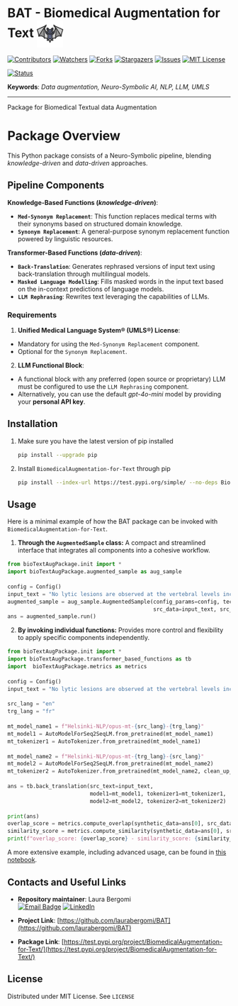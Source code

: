 # BAT - Biomedical Augmentation for Text <img src="logo.png" width="60" style="vertical-align:middle;"/>

[![Contributors][contributors-shield]][contributors-url]
[![Watchers][watchers-shield]][watchers-url]
[![Forks][forks-shield]][forks-url]
[![Stargazers][stars-shield]][stars-url]
[![Issues][issues-shield]][issues-url]
[![MIT License][license-shield]][license-url]


[![Status][status-shield]][status-url] 

**Keywords**: *Data augmentation, Neuro-Symbolic AI, NLP, LLM, UMLS* </b>

------------------------------
Package for Biomedical Textual data Augmentation

<!-- PACKAGE OVERVIEW -->
# Package Overview
This Python package consists of a Neuro-Symbolic pipeline, blending *knowledge-driven* and *data-driven* approaches.

## Pipeline Components

**Knowledge-Based Functions (*knowledge-driven*)**:
* **`Med-Synonym Replacement`**: This function replaces medical terms with their synonyms based on structured domain knowledge.
* **`Synonym Replacement`**: A general-purpose synonym replacement function powered by linguistic resources.

**Transformer-Based Functions (*data-driven*)**:
* **`Back-Translation`**: Generates rephrased versions of input text using back-translation through multilingual models.
* **`Masked Language Modelling`**: Fills masked words in the input text based on the in-context predictions of language models.
* **`LLM Rephrasing`**: Rewrites text leveraging the capabilities of LLMs.


<!-- REQUIREMENTS -->
### Requirements

1.  **Unified Medical Language System® (UMLS®) License**:
* Mandatory for using the `Med-Synonym Replacement` component.
* Optional for the `Synonym Replacement`.
2.  **LLM Functional Block**:
* A functional block with any preferred (open source or proprietary) LLM must be configured to use the `LLM Rephrasing` component.
* Alternatively, you can use the default *gpt-4o-mini* model by providing your **personal API key**.

<!-- INSTALLATION -->
## Installation

1. Make sure you have the latest version of pip installed
   ```sh
   pip install --upgrade pip
    ```
2. Install `BiomedicalAugmentation-for-Text` through pip
    ```sh
    pip install --index-url https://test.pypi.org/simple/ --no-deps BiomedicalAugmentation-for-Text
    ```

<!-- USAGE EXAMPLES -->
## Usage

Here is a minimal example of how the BAT package can be invoked with `BiomedicalAugmentation-for-Text`.
1.  **Through the `AugmentedSample` class:** A compact and streamlined interface that integrates all components into a cohesive workflow.
```python
from bioTextAugPackage.init import *
import bioTextAugPackage.augmented_sample as aug_sample

config = Config()
input_text = "No lytic lesions are observed at the vertebral levels included in the scans. No signs of listhesis."
augmented_sample = aug_sample.AugmentedSample(config_params=config, technique_tag="TB-back_translation",
                                              src_data=input_text, src_lang="english", n_synth_data=5)
ans = augmented_sample.run()
```

2.  **By invoking individual functions:** Provides more control and flexibility to apply specific components independently.
```python
from bioTextAugPackage.init import *
import bioTextAugPackage.transformer_based_functions as tb
import  bioTextAugPackage.metrics as metrics

config = Config()
input_text = "No lytic lesions are observed at the vertebral levels included in the scans. No signs of listhesis."

src_lang = "en"
trg_lang = "fr"

mt_model_name1 = f"Helsinki-NLP/opus-mt-{src_lang}-{trg_lang}"
mt_model1 = AutoModelForSeq2SeqLM.from_pretrained(mt_model_name1)
mt_tokenizer1 = AutoTokenizer.from_pretrained(mt_model_name1)

mt_model_name2 = f"Helsinki-NLP/opus-mt-{trg_lang}-{src_lang}"
mt_model2 = AutoModelForSeq2SeqLM.from_pretrained(mt_model_name2)
mt_tokenizer2 = AutoTokenizer.from_pretrained(mt_model_name2, clean_up_tokenization_spaces=True)

ans = tb.back_translation(src_text=input_text,
                          model1=mt_model1, tokenizer1=mt_tokenizer1,
                          model2=mt_model2, tokenizer2=mt_tokenizer2)

print(ans)
overlap_score = metrics.compute_overlap(synthetic_data=ans[0], src_data=input_text, tokenizer=config.base_tokenizer)
similarity_score = metrics.compute_similarity(synthetic_data=ans[0], src_data=input_text, se_model_name=config.se_model_name)
print(f"overlap_score: {overlap_score} - similarity_score: {similarity_score}")
```

A more extensive example, including advanced usage, can be found in [this notebook]().

<!-- CONTACTS AND USEFUL LINKS -->
## Contacts and Useful Links

*   **Repository maintainer**: Laura Bergomi  
    [![Email Badge][gmail-shield]](gmail-url) [![LinkedIn][linkedin-shield]](linkedin-url)  

*   **Project Link**: [https://github.com/laurabergomi/BAT](https://github.com/laurabergomi/BAT)

*   **Package Link**: [https://test.pypi.org/project/BiomedicalAugmentation-for-Text/](https://test.pypi.org/project/BiomedicalAugmentation-for-Text/)

<!-- LICENSE -->
## License

Distributed under MIT License. See `LICENSE` 

<!-- MARKDOWN LINKS -->
[logo]: logo.png
[contributors-shield]: https://img.shields.io/github/contributors/laurabergomi/BAT
[contributors-url]: https://github.com/laurabergomi/BAT/graphs/contributors
[status-shield]: https://img.shields.io/badge/Status-pre--release-blue
[status-url]: https://github.com/laurabergomi/BAT/releases
[forks-shield]: https://img.shields.io/github/forks/laurabergomi/BAT.svg
[forks-url]: https://github.com/laurabergomi/BAT/forks
[stars-shield]: https://img.shields.io/github/stars/laurabergomi/BAT.svg
[stars-url]: https://github.com/laurabergomi/BAT/stargazers
[issues-shield]: https://img.shields.io/github/issues/laurabergomi/BAT.svg
[issues-url]: https://github.com/laurabergomi/BAT/issues
[watchers-shield]: https://img.shields.io/github/watchers/laurabergomi/BAT.svg
[watchers-url]: https://github.com/laurabergomi/BAT/watchers
[license-shield]: https://img.shields.io/github/license/laurabergomi/BAT
[license-url]: https://github.com/laurabergomi/BAT/blob/main/LICENSE
[linkedin-shield]: 	https://custom-icon-badges.demolab.com/badge/LinkedIn-0A66C2?logo=linkedin-white&logoColor=fff
[linkedin-url]: https://www.linkedin.com/in/laura-bergomi-628890293/
[gmail-shield]: https://img.shields.io/badge/Gmail-D14836?logo=gmail&logoColor=white
[gmail-url]: mailto:laura.bergomi01@universitadipavia.it